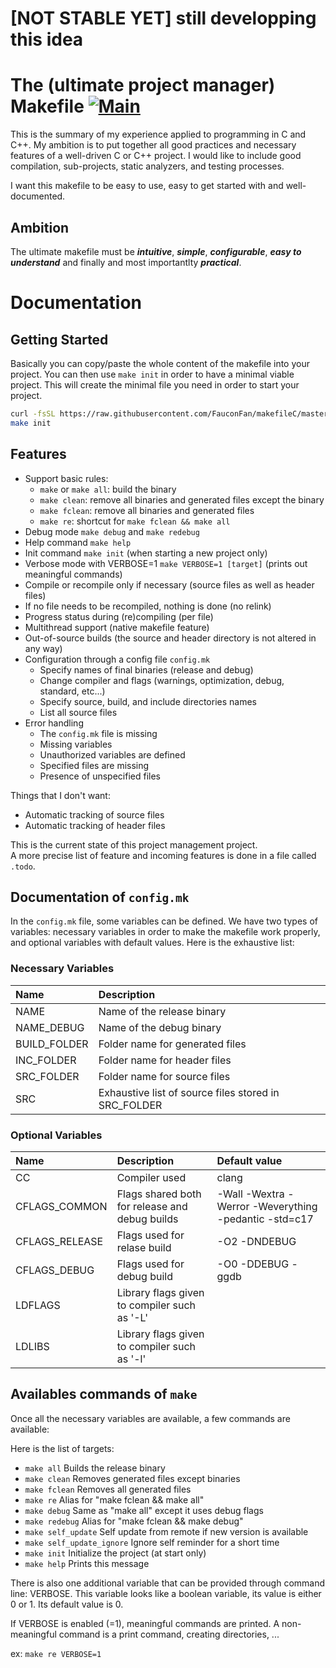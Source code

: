 # [NOT STABLE YET] still developping this idea

# The (ultimate project manager) Makefile [![Main](https://github.com/FauconFan/makefileC/actions/workflows/main.yml/badge.svg)](https://github.com/FauconFan/makefileC/actions/workflows/main.yml)

This is the summary of my experience applied to programming in C and C++. My ambition is to put together all good practices and necessary features of a well-driven C or C++ project. I would like to include good compilation, sub-projects, static analyzers, and testing processes.

I want this makefile to be easy to use, easy to get started with and well-documented.

## Ambition

The ultimate makefile must be ***intuitive***, ***simple***, ***configurable***, ***easy to understand*** and finally and most importantlty ***practical***.

# Documentation

## Getting Started

Basically you can copy/paste the whole content of the makefile into your project. You can then use `make init` in order to have a minimal viable project. This will create the minimal file you need in order to start your project.

```bash
curl -fsSL https://raw.githubusercontent.com/FauconFan/makefileC/master/Makefile -o Makefile
make init
```

## Features

- Support basic rules:
  - `make` or `make all`: build the binary
  - `make clean`: remove all binaries and generated files except the binary
  - `make fclean`: remove all binaries and generated files
  - `make re`: shortcut for `make fclean && make all`
- Debug mode `make debug` and `make redebug`
- Help command `make help`
- Init command `make init` (when starting a new project only)
- Verbose mode with VERBOSE=1 `make VERBOSE=1 [target]` (prints out meaningful commands)
- Compile or recompile only if necessary (source files as well as header files)
- If no file needs to be recompiled, nothing is done (no relink)
- Progress status during (re)compiling (per file)
- Multithread support (native makefile feature)
- Out-of-source builds (the source and header directory is not altered in any way)
- Configuration through a config file `config.mk`
  - Specify names of final binaries (release and debug)
  - Change compiler and flags (warnings, optimization, debug, standard, etc...)
  - Specify source, build, and include directories names
  - List all source files
- Error handling
  - The `config.mk` file is missing
  - Missing variables
  - Unauthorized variables are defined
  - Specified files are missing
  - Presence of unspecified files

Things that I don't want:
- Automatic tracking of source files
- Automatic tracking of header files

This is the current state of this project management project.  
A more precise list of feature and incoming features is done in a file called `.todo`.

## Documentation of `config.mk`

In the `config.mk` file, some variables can be defined. We have two types of variables: necessary variables in order to make the makefile work properly, and optional variables with default values. Here is the exhaustive list:

### Necessary Variables

| Name | Description |
| :--- | :---        |
| NAME | Name of the release binary |
| NAME_DEBUG | Name of the debug binary |
| BUILD_FOLDER | Folder name for generated files |
| INC_FOLDER | Folder name for header files |
| SRC_FOLDER | Folder name for source files |
| SRC | Exhaustive list of source files stored in SRC_FOLDER |

### Optional Variables

| Name | Description | Default value |
| :--- | :---        | :---          |
| CC | Compiler used | clang |
| CFLAGS_COMMON | Flags shared both for release and debug builds | -Wall -Wextra -Werror -Weverything -pedantic -std=c17 |
| CFLAGS_RELEASE | Flags used for relase build | -O2 -DNDEBUG |
| CFLAGS_DEBUG | Flags used for debug build | -O0 -DDEBUG -ggdb |
| LDFLAGS | Library flags given to compiler such as '-L' | |
| LDLIBS | Library flags given to compiler such as '-l' | |

## Availables commands of `make`

Once all the necessary variables are available, a few commands are available:

Here is the list of targets:
- `make all`                       Builds the release binary
- `make clean`                     Removes generated files except binaries
- `make fclean`                    Removes all generated files
- `make re`                        Alias for "make fclean && make all"
- `make debug`                     Same as "make all" except it uses debug flags
- `make redebug`                   Alias for "make fclean && make debug"
- `make self_update`               Self update from remote if new version is available
- `make self_update_ignore`        Ignore self reminder for a short time
- `make init`                      Initialize the project (at start only)
- `make help`                      Prints this message

There is also one additional variable that can be provided through command line: VERBOSE. This variable looks like a boolean variable, its value is either 0 or 1. Its default value is 0.

If VERBOSE is enabled (=1), meaningful commands are printed. A non-meaningful command is a print command, creating directories, ... 

ex: `make re VERBOSE=1`
